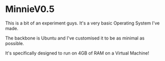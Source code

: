 # MinnieV0.5

This is a bit of an experiment guys. It's a very basic Operating System I've made. 

The backbone is Ubuntu and I've customised it to be as minimal as possible. 

It's specifically designed to run on 4GB of RAM on a Virtual Machine!
